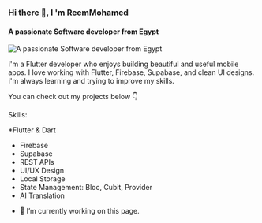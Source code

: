 ### Hi there 👋, I 'm ReemMohamed 
#### A passionate Software developer from Egypt
![A passionate Software developer from Egypt](https://codemylab.b-cdn.net/wp-content/uploads/2024/02/flutter.jpg)

I'm a Flutter developer who enjoys building beautiful and useful mobile apps.
I love working with Flutter, Firebase, Supabase, and clean UI designs.
I'm always learning and trying to improve my skills.

You can check out my projects below 👇

Skills: 

*Flutter & Dart
* Firebase
* Supabase
* REST APIs
* UI/UX Design
* Local Storage
* State Management: Bloc, Cubit, Provider
* AI Translation 

- 🔭 I’m currently working on this page. 




